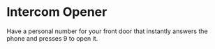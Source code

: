 # Intercom Opener

Have a personal number for your front door that instantly answers the phone and presses 9 to open it.
